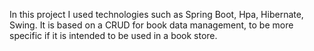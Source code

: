 In this project I used technologies such as Spring Boot, Hpa, Hibernate, Swing. It is based on a CRUD for book data management, to be more specific if it is intended to be used in a book store.
